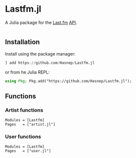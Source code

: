 # Lastfm.jl

A Julia package for the [Last.fm](https://www.last.fm/) [API](https://www.last.fm/api/).

```@contents

```

## Installation

Install using the package manager:

```julia
] add https://github.com/Hasnep/Lastfm.jl
```

or from he Julia REPL:

```julia
using Pkg; Pkg.add("https://github.com/Hasnep/Lastfm.jl");
```

## Functions

### Artist functions

```@autodocs
Modules = [Lastfm]
Pages   = ["artist.jl"]
```

### User functions

```@autodocs
Modules = [Lastfm]
Pages   = ["user.jl"]
```
